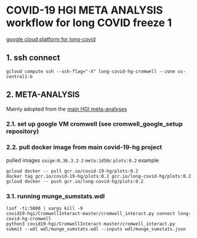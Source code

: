 # COVID-19 HGI META ANALYSIS workflow for long COVID freeze 1

[google cloud platform for long-covid](https://console.cloud.google.com/home/dashboard?project=long-covid-hg)

## 1. ssh connect 

`gcloud compute ssh --ssh-flag="-X" long-covid-hg-cromwell --zone us-central1-b`

## 2. META-ANALYSIS
Mainly adopted from the [main HGI meta-analyses](https://github.com/covid19-hg/META_ANALYSIS)

### 2.1. set up google VM cromwell (see cromwell_google_setup repository)

### 2.2. pull docker image from main covid-19-hg project

pulled images
`saige:0.36.3.2-2` `meta:1d50c` `plots:0.2`
example
```
gcloud docker -- pull gcr.io/covid-19-hg/plots:0.2
docker tag gcr.io/covid-19-hg/plots:0.2 gcr.io/long-covid-hg/plots:0.2
gcloud docker -- push gcr.io/long-covid-hg/plots:0.2
```

### 3.1. running munge_sumstats.wdl
```
lsof -ti:5000 | xargs kill -9
covid19-hgi/CromwellInteract-master/cromwell_interact.py connect long-covid-hg-cromwell 
python3 covid19-hgi/CromwellInteract-master/cromwell_interact.py submit --wdl wdl/munge_sumstats.wdl --inputs wdl/munge_sumstats.json
```
